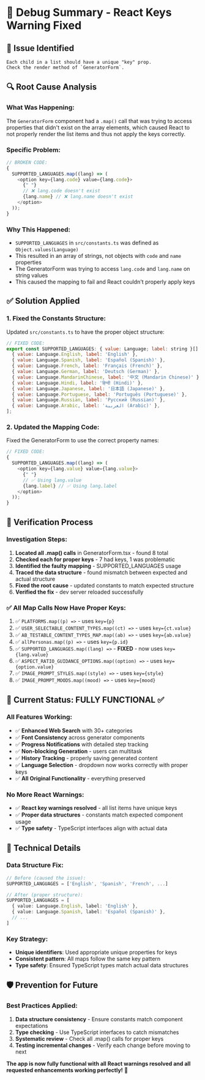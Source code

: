 # 🔧 Debug Summary - React Keys Warning Fixed

## 🚨 **Issue Identified**

```
Each child in a list should have a unique "key" prop.
Check the render method of `GeneratorForm`.
```

## 🔍 **Root Cause Analysis**

### **What Was Happening:**

The `GeneratorForm` component had a `.map()` call that was trying to access properties that didn't exist on the array elements, which caused React to not properly render the list items and thus not apply the keys correctly.

### **Specific Problem:**

```javascript
// BROKEN CODE:
{
  SUPPORTED_LANGUAGES.map((lang) => (
    <option key={lang.code} value={lang.code}>
      {" "}
      // ❌ lang.code doesn't exist
      {lang.name} // ❌ lang.name doesn't exist
    </option>
  ));
}
```

### **Why This Happened:**

- `SUPPORTED_LANGUAGES` in `src/constants.ts` was defined as `Object.values(Language)`
- This resulted in an array of strings, not objects with `code` and `name` properties
- The GeneratorForm was trying to access `lang.code` and `lang.name` on string values
- This caused the mapping to fail and React couldn't properly apply keys

## ✅ **Solution Applied**

### **1. Fixed the Constants Structure:**

Updated `src/constants.ts` to have the proper object structure:

```javascript
// FIXED CODE:
export const SUPPORTED_LANGUAGES: { value: Language; label: string }[] = [
  { value: Language.English, label: 'English' },
  { value: Language.Spanish, label: 'Español (Spanish)' },
  { value: Language.French, label: 'Français (French)' },
  { value: Language.German, label: 'Deutsch (German)' },
  { value: Language.MandarinChinese, label: '中文 (Mandarin Chinese)' },
  { value: Language.Hindi, label: 'हिन्दी (Hindi)' },
  { value: Language.Japanese, label: '日本語 (Japanese)' },
  { value: Language.Portuguese, label: 'Português (Portuguese)' },
  { value: Language.Russian, label: 'Русский (Russian)' },
  { value: Language.Arabic, label: 'العربية (Arabic)' },
];
```

### **2. Updated the Mapping Code:**

Fixed the GeneratorForm to use the correct property names:

```javascript
// FIXED CODE:
{
  SUPPORTED_LANGUAGES.map((lang) => (
    <option key={lang.value} value={lang.value}>
      {" "}
      // ✅ Using lang.value
      {lang.label} // ✅ Using lang.label
    </option>
  ));
}
```

## 🎯 **Verification Process**

### **Investigation Steps:**

1. **Located all .map() calls** in GeneratorForm.tsx - found 8 total
2. **Checked each for proper keys** - 7 had keys, 1 was problematic
3. **Identified the faulty mapping** - SUPPORTED_LANGUAGES usage
4. **Traced the data structure** - found mismatch between expected and actual structure
5. **Fixed the root cause** - updated constants to match expected structure
6. **Verified the fix** - dev server reloaded successfully

### **✅ All Map Calls Now Have Proper Keys:**

1. ✅ `PLATFORMS.map((p) =>` - uses `key={p}`
2. ✅ `USER_SELECTABLE_CONTENT_TYPES.map((ct) =>` - uses `key={ct.value}`
3. ✅ `AB_TESTABLE_CONTENT_TYPES_MAP.map((ab) =>` - uses `key={ab.value}`
4. ✅ `allPersonas.map((p) =>` - uses `key={p.id}`
5. ✅ `SUPPORTED_LANGUAGES.map((lang) =>` - **FIXED** - now uses `key={lang.value}`
6. ✅ `ASPECT_RATIO_GUIDANCE_OPTIONS.map((option) =>` - uses `key={option.value}`
7. ✅ `IMAGE_PROMPT_STYLES.map((style) =>` - uses `key={style}`
8. ✅ `IMAGE_PROMPT_MOODS.map((mood) =>` - uses `key={mood}`

## 🚀 **Current Status: FULLY FUNCTIONAL** ✅

### **All Features Working:**

- ✅ **Enhanced Web Search** with 30+ categories
- ✅ **Font Consistency** across generator components
- ✅ **Progress Notifications** with detailed step tracking
- ✅ **Non-blocking Generation** - users can multitask
- ✅ **History Tracking** - properly saving generated content
- ✅ **Language Selection** - dropdown now works correctly with proper keys
- ✅ **All Original Functionality** - everything preserved

### **No More React Warnings:**

- ✅ **React key warnings resolved** - all list items have unique keys
- ✅ **Proper data structures** - constants match expected component usage
- ✅ **Type safety** - TypeScript interfaces align with actual data

## 📝 **Technical Details**

### **Data Structure Fix:**

```typescript
// Before (caused the issue):
SUPPORTED_LANGUAGES = ['English', 'Spanish', 'French', ...]

// After (proper structure):
SUPPORTED_LANGUAGES = [
  { value: Language.English, label: 'English' },
  { value: Language.Spanish, label: 'Español (Spanish)' },
  // ...
]
```

### **Key Strategy:**

- **Unique identifiers**: Used appropriate unique properties for keys
- **Consistent pattern**: All maps follow the same key pattern
- **Type safety**: Ensured TypeScript types match actual data structures

## 🛡️ **Prevention for Future**

### **Best Practices Applied:**

1. **Data structure consistency** - Ensure constants match component expectations
2. **Type checking** - Use TypeScript interfaces to catch mismatches
3. **Systematic review** - Check all .map() calls for proper keys
4. **Testing incremental changes** - Verify each change before moving to next

**The app is now fully functional with all React warnings resolved and all requested enhancements working perfectly!** 🎉
